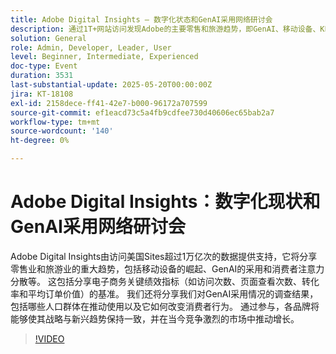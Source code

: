 ```yaml
---
title: Adobe Digital Insights — 数字化状态和GenAI采用网络研讨会
description: 通过1T+网站访问发现Adobe的主要零售和旅游趋势，即GenAI、移动设备、KPI和消费者洞察，以帮助推动增长。
solution: General
role: Admin, Developer, Leader, User
level: Beginner, Intermediate, Experienced
doc-type: Event
duration: 3531
last-substantial-update: 2025-05-20T00:00:00Z
jira: KT-18108
exl-id: 2158dece-ff41-42e7-b000-96172a707599
source-git-commit: ef1eacd73c5a4fb9cdfee730d40606ec65bab2a7
workflow-type: tm+mt
source-wordcount: '140'
ht-degree: 0%

---
```


# Adobe Digital Insights：数字化现状和GenAI采用网络研讨会

Adobe Digital Insights由访问美国Sites超过1万亿次的数据提供支持，它将分享零售业和旅游业的重大趋势，包括移动设备的崛起、GenAI的采用和消费者注意力分散等。  这包括分享电子商务关键绩效指标（如访问次数、页面查看次数、转化率和平均订单价值）的基准。  我们还将分享我们对GenAI采用情况的调查结果，包括哪些人口群体在推动使用以及它如何改变消费者行为。  通过参与，各品牌将能够使其战略与新兴趋势保持一致，并在当今竞争激烈的市场中推动增长。

>[!VIDEO](https://video.tv.adobe.com/v/3458483/?learn=on&enablevpops)
